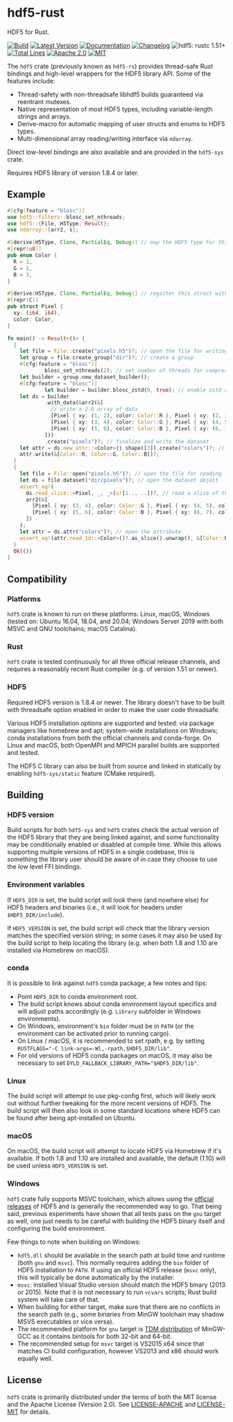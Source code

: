 # hdf5-rust

HDF5 for Rust.

[![Build](https://github.com/aldanor/hdf5-rust/workflows/CI/badge.svg)](https://github.com/aldanor/hdf5-rust/actions?query=branch%3Amaster)
[![Latest Version](https://img.shields.io/crates/v/hdf5.svg)](https://crates.io/crates/hdf5)
[![Documentation](https://docs.rs/hdf5/badge.svg)](https://docs.rs/hdf5)
[![Changelog](https://img.shields.io/github/v/release/aldanor/hdf5-rust)](https://github.com/aldanor/hdf5-rust/blob/master/CHANGELOG.md)
![hdf5: rustc 1.51+](https://img.shields.io/badge/hdf5-rustc_1.51+-lightblue.svg)
[![Total Lines](https://tokei.rs/b1/github/aldanor/hdf5-rust)](https://github.com/aldanor/hdf5-rust)
[![Apache 2.0](https://img.shields.io/badge/License-Apache%202.0-blue.svg)](https://opensource.org/licenses/Apache-2.0)
[![MIT](https://img.shields.io/badge/License-MIT-blue.svg)](https://opensource.org/licenses/MIT)

The `hdf5` crate (previously known as `hdf5-rs`) provides thread-safe Rust bindings and 
high-level wrappers for the HDF5 library API. Some of the features include:

- Thread-safety with non-threadsafe libhdf5 builds guaranteed via reentrant mutexes.
- Native representation of most HDF5 types, including variable-length strings and arrays.
- Derive-macro for automatic mapping of user structs and enums to HDF5 types.
- Multi-dimensional array reading/writing interface via `ndarray`.

Direct low-level bindings are also available and are provided in the `hdf5-sys` crate.

Requires HDF5 library of version 1.8.4 or later.

## Example

```rust
#[cfg(feature = "blosc")]
use hdf5::filters::blosc_set_nthreads;
use hdf5::{File, H5Type, Result};
use ndarray::{arr2, s};

#[derive(H5Type, Clone, PartialEq, Debug)] // map the HDF5 type for this enum
#[repr(u8)]
pub enum Color {
  R = 1,
  G = 2,
  B = 3,
}

#[derive(H5Type, Clone, PartialEq, Debug)] // register this struct with HDF5
#[repr(C)]
pub struct Pixel {
  xy: (i64, i64),
  color: Color,
}

fn main() -> Result<()> {
  {
    let file = File::create("pixels.h5")?; // open the file for writing
    let group = file.create_group("dir")?; // create a group
    #[cfg(feature = "blosc")]
            blosc_set_nthreads(2); // set number of threads for compressing/decompressing chunks
    let builder = group.new_dataset_builder();
    #[cfg(feature = "blosc")]
            let builder = builder.blosc_zstd(9, true); // enable zstd compression with shuffling
    let ds = builder
            .with_data(&arr2(&[
              // write a 2-D array of data
              [Pixel { xy: (1, 2), color: Color::R }, Pixel { xy: (2, 3), color: Color::B }],
              [Pixel { xy: (3, 4), color: Color::G }, Pixel { xy: (4, 5), color: Color::R }],
              [Pixel { xy: (5, 6), color: Color::B }, Pixel { xy: (6, 7), color: Color::G }],
            ]))
            .create("pixels")?; // finalize and write the dataset
    let attr = ds.new_attr::<Color>().shape([3]).create("colors")?; // create an attribute
    attr.write(&[Color::R, Color::G, Color::B])?;
  }
  {
    let file = File::open("pixels.h5")?; // open the file for reading
    let ds = file.dataset("dir/pixels")?; // open the dataset object
    assert_eq!(
      ds.read_slice::<Pixel, _, _>(s![1.., ..])?, // read a slice of the 2-D dataset
      arr2(&[
        [Pixel { xy: (3, 4), color: Color::G }, Pixel { xy: (4, 5), color: Color::R }],
        [Pixel { xy: (5, 6), color: Color::B }, Pixel { xy: (6, 7), color: Color::G }],
      ])
    );
    let attr = ds.attr("colors")?; // open the attribute
    assert_eq!(attr.read_1d::<Color>()?.as_slice().unwrap(), &[Color::R, Color::G, Color::B]);
  }
  Ok(())
}
```

## Compatibility

### Platforms

`hdf5` crate is known to run on these platforms: Linux, macOS, Windows (tested on:
Ubuntu 16.04, 18.04, and 20.04; Windows Server 2019 with both MSVC and GNU 
toolchains; macOS Catalina).

### Rust

`hdf5` crate is tested continuously for all three official release channels, and
requires a reasonably recent Rust compiler (e.g. of version 1.51 or newer).

### HDF5

Required HDF5 version is 1.8.4 or newer. The library doesn't have to be built with
threadsafe option enabled in order to make the user code threadsafe.

Various HDF5 installation options are supported and tested: via package managers
like homebrew and apt; system-wide installations on Windows; conda installations 
from both the official channels and conda-forge. On Linux and macOS, both OpenMPI 
and MPICH parallel builds are supported and tested. 

The HDF5 C library can also be built from source and linked in statically by 
enabling `hdf5-sys/static` feature (CMake required).

## Building

### HDF5 version

Build scripts for both `hdf5-sys` and `hdf5` crates check the actual version of the
HDF5 library that they are being linked against, and some functionality may be conditionally
enabled or disabled at compile time. While this allows supporting multiple versions of HDF5
in a single codebase, this is something the library user should be aware of in case they
choose to use the low level FFI bindings.

### Environment variables

If `HDF5_DIR` is set, the build script will look there (and nowhere else) for HDF5
headers and binaries (i.e., it will look for headers under `$HDF5_DIR/include`).

If `HDF5_VERSION` is set, the build script will check that the library version matches
the specified version string; in some cases it may also be used by the build script to
help locating the library (e.g. when both 1.8 and 1.10 are installed via Homebrew on macOS).

### conda

It is possible to link against `hdf5` conda package; a few notes and tips:

- Point `HDF5_DIR` to conda environment root.
- The build script knows about conda environment layout specifics and will adjust
  paths accordingly (e.g. `Library` subfolder in Windows environments).
- On Windows, environment's `bin` folder must be in `PATH` (or the environment can
  be activated prior to running cargo).
- On Linux / macOS, it is recommended to set rpath, e.g. by setting
  `RUSTFLAGS="-C link-args=-Wl,-rpath,$HDF5_DIR/lib"`.
- For old versions of HDF5 conda packages on macOS, it may also be necessary to set
  `DYLD_FALLBACK_LIBRARY_PATH="$HDF5_DIR/lib"`.

### Linux

The build script will attempt to use pkg-config first, which will likely work out without
further tweaking for the more recent versions of HDF5. The build script will then also look 
in some standard locations where HDF5 can be found after being apt-installed on Ubuntu.

### macOS

On macOS, the build script will attempt to locate HDF5 via Homebrew if it's available.
If both 1.8 and 1.10 are installed and available, the default (1.10) will be used 
unless `HDF5_VERSION` is set.

### Windows

`hdf5` crate fully supports MSVC toolchain, which allows using the
[official releases](https://www.hdfgroup.org/downloads/index.html) of
HDF5 and is generally the recommended way to go. That being said, previous experiments have 
shown that all tests pass on the `gnu` target as well, one just needs to be careful with 
building the HDF5 binary itself and configuring the build environment.

Few things to note when building on Windows:

- `hdf5.dll` should be available in the search path at build time and runtime (both `gnu` and `msvc`).
  This normally requires adding the `bin` folder of HDF5 installation to `PATH`. If using an official
  HDF5 release (`msvc` only), this will typically be done automatically by the installer.
- `msvc`: installed Visual Studio version should match the HDF5 binary (2013 or 2015). Note that it
  is not necessary to run `vcvars` scripts; Rust build system will take care of that.
- When building for either target, make sure that there are no conflicts in the search path (e.g.,
  some binaries from MinGW toolchain may shadow MSVS executables or vice versa).
- The recommended platform for `gnu` target is [TDM distribution](http://tdm-gcc.tdragon.net/) of
  MinGW-GCC as it contains bintools for both 32-bit and 64-bit.
- The recommended setup for `msvc` target is VS2015 x64 since that matches CI build configuration,
  however VS2013 and x86 should work equally well.

## License

`hdf5` crate is primarily distributed under the terms of both the MIT license and the
Apache License (Version 2.0). See [LICENSE-APACHE](LICENSE-APACHE) and
[LICENSE-MIT](LICENSE-MIT) for details.
